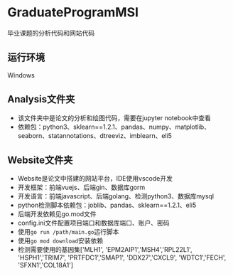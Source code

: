 # GraduateProgramMSI
毕业课题的分析代码和网站代码

## 运行环境

Windows

## Analysis文件夹

* 该文件夹中是论文的分析和绘图代码，需要在jupyter notebook中查看
* 依赖包：python3、sklearn==1.2.1、pandas、numpy、matplotlib、seaborn、statannotations、dtreeviz、imblearn、eli5

## Website文件夹

* Website是论文中搭建的网站平台，IDE使用vscode开发
* 开发框架：前端vuejs、后端gin、数据库gorm
* 开发语言：前端javascript、后端golang、检测python3、数据库mysql
* python检测脚本依赖包：joblib、pandas、sklearn==1.2.1、eli5
* 后端开发依赖见go.mod文件
* config.ini文件配置项目端口和数据库端口、账户、密码
* 使用`go run /path/main.go`运行脚本
* 使用`go mod download`安装依赖
* 检测需要使用的基因集['MLH1', 'EPM2AIP1','MSH4','RPL22L1', 'HSPH1','TRIM7', 'PRTFDC1','SMAP1', 'DDX27','CXCL9', 'WDTC1','FECH',  'SFXN1','COL18A1']
